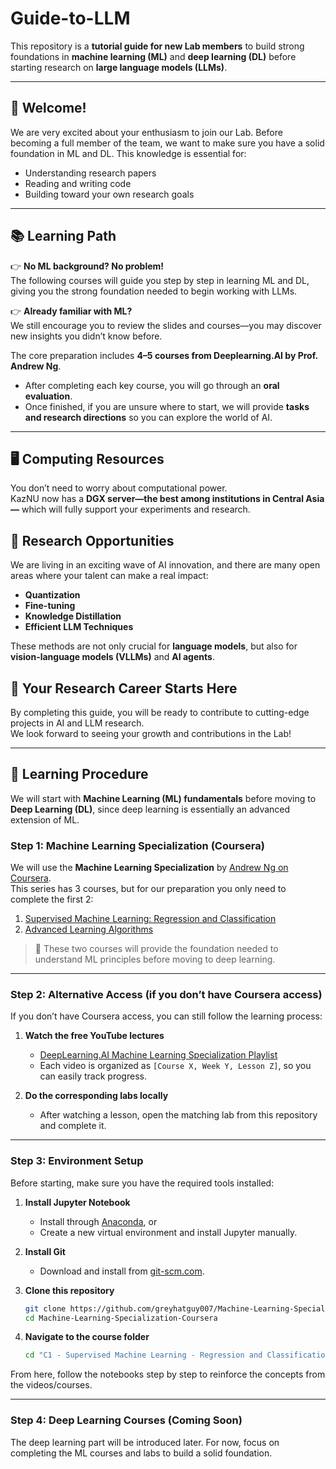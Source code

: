 # Guide-to-LLM  

This repository is a **tutorial guide for new Lab members** to build strong foundations in **machine learning (ML)** and **deep learning (DL)** before starting research on **large language models (LLMs)**.  

---

## 👋 Welcome!  

We are very excited about your enthusiasm to join our Lab. Before becoming a full member of the team, we want to make sure you have a solid foundation in ML and DL. This knowledge is essential for:  
- Understanding research papers  
- Reading and writing code  
- Building toward your own research goals  

---

## 📚 Learning Path  

👉 **No ML background? No problem!**  
The following courses will guide you step by step in learning ML and DL, giving you the strong foundation needed to begin working with LLMs.  

👉 **Already familiar with ML?**  
We still encourage you to review the slides and courses—you may discover new insights you didn’t know before.  

The core preparation includes **4–5 courses from Deeplearning.AI by Prof. Andrew Ng**.  
- After completing each key course, you will go through an **oral evaluation**.  
- Once finished, if you are unsure where to start, we will provide **tasks and research directions** so you can explore the world of AI.  

---

## 🖥️ Computing Resources  

You don’t need to worry about computational power.  
KazNU now has a **DGX server—the best among institutions in Central Asia—** which will fully support your experiments and research.  


## 🌊 Research Opportunities  

We are living in an exciting wave of AI innovation, and there are many open areas where your talent can make a real impact:  

- **Quantization**  
- **Fine-tuning**  
- **Knowledge Distillation**  
- **Efficient LLM Techniques**  

These methods are not only crucial for **language models**, but also for **vision-language models (VLLMs)** and **AI agents**.  


## 🚀 Your Research Career Starts Here  

By completing this guide, you will be ready to contribute to cutting-edge projects in AI and LLM research.  
We look forward to seeing your growth and contributions in the Lab!  

---

## 📖 Learning Procedure  

We will start with **Machine Learning (ML) fundamentals** before moving to **Deep Learning (DL)**, since deep learning is essentially an advanced extension of ML.  

### Step 1: Machine Learning Specialization (Coursera)  

We will use the **Machine Learning Specialization** by [Andrew Ng on Coursera](https://www.coursera.org/specializations/machine-learning-introduction).  
This series has 3 courses, but for our preparation you only need to complete the first 2:  

1. [Supervised Machine Learning: Regression and Classification](https://www.coursera.org/learn/machine-learning?specialization=machine-learning-introduction)  
2. [Advanced Learning Algorithms](https://www.coursera.org/learn/advanced-learning-algorithms?specialization=machine-learning-introduction)  

> 🔑 These two courses will provide the foundation needed to understand ML principles before moving to deep learning.  

---

### Step 2: Alternative Access (if you don’t have Coursera access)  

If you don’t have Coursera access, you can still follow the learning process:  

1. **Watch the free YouTube lectures**  
   - [DeepLearning.AI Machine Learning Specialization Playlist](https://www.youtube.com/watch?v=vStJoetOxJg&list=PLkDaE6sCZn6FNC6YRfRQc_FbeQrF8BwGI)  
   - Each video is organized as `[Course X, Week Y, Lesson Z]`, so you can easily track progress.  

2. **Do the corresponding labs locally**  
   - After watching a lesson, open the matching lab from this repository and complete it.  

---

### Step 3: Environment Setup  

Before starting, make sure you have the required tools installed:  

1. **Install Jupyter Notebook**  
   - Install through [Anaconda](https://www.anaconda.com/docs/getting-started/anaconda/install), or  
   - Create a new virtual environment and install Jupyter manually.  

2. **Install Git**  
   - Download and install from [git-scm.com](https://git-scm.com/downloads).  

3. **Clone this repository**  
   ```bash
   git clone https://github.com/greyhatguy007/Machine-Learning-Specialization-Coursera.git
   cd Machine-Learning-Specialization-Coursera
   ```

4. **Navigate to the course folder**

   ```bash
   cd "C1 - Supervised Machine Learning - Regression and Classification"
   ```

From here, follow the notebooks step by step to reinforce the concepts from the videos/courses.

---

### Step 4: Deep Learning Courses (Coming Soon)

The deep learning part will be introduced later. For now, focus on completing the ML courses and labs to build a solid foundation.

